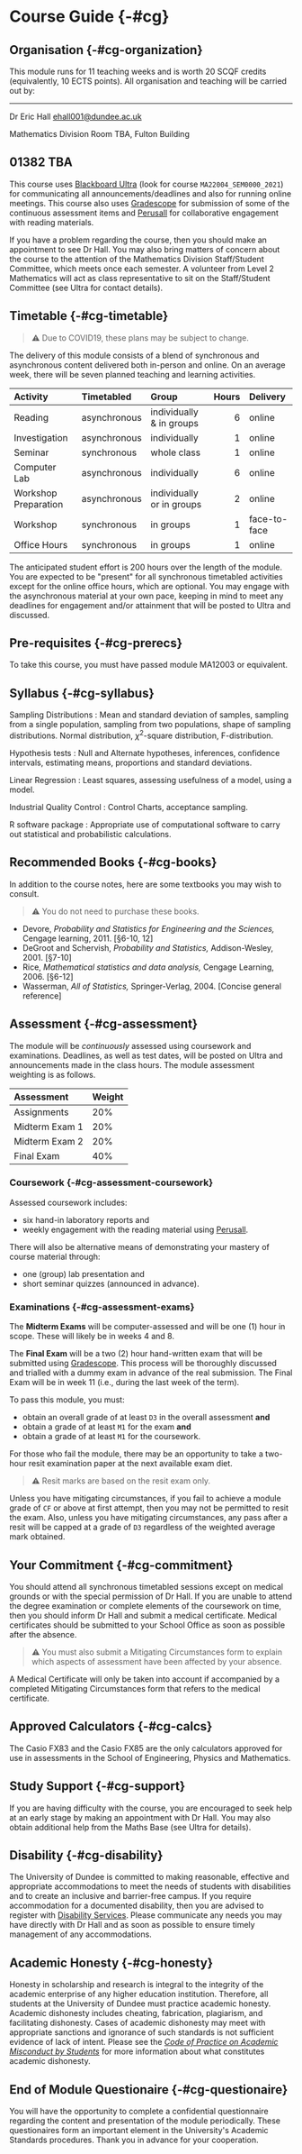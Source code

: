 

# Course Guide {-#cg}

## Organisation {-#cg-organization}

This module runs for 11 teaching weeks and is worth 20 SCQF credits (equivalently, 10 ECTS points). All organisation and teaching will be carried out by:

--------------------
Dr Eric Hall
[ehall001@dundee.ac.uk](mailto:ehall001@dundee.ac.uk)

Mathematics Division
Room TBA,
Fulton Building

01382 TBA
--------------------

This course uses [Blackboard Ultra](my.dundee.ac.uk) (look for course `MA22004_SEM0000_2021`) for communicating all announcements/deadlines and also for running online meetings. This course also uses [Gradescope](https://www.gradescope.com/) for submission of some of the continuous assessment items and [Perusall](https://perusall.com/) for collaborative engagement with reading materials.

If you have a problem regarding the course, then you should make an appointment to see Dr Hall. You may also bring matters of concern about the course to the attention of the Mathematics Division Staff/Student Committee, which meets once each semester. A volunteer from Level 2 Mathematics will act as class representative to sit on the Staff/Student Committee (see Ultra for contact details).

## Timetable {-#cg-timetable}

> ⚠️ Due to COVID19, these plans may be subject to change. 

The delivery of this module consists of a blend of synchronous and asynchronous content delivered both in-person and online. On an average week, there will be seven planned teaching and learning activities.

<table>
 <thead>
  <tr>
   <th style="text-align:left;"> Activity </th>
   <th style="text-align:left;"> Timetabled </th>
   <th style="text-align:left;"> Group </th>
   <th style="text-align:right;"> Hours </th>
   <th style="text-align:left;"> Delivery </th>
  </tr>
 </thead>
<tbody>
  <tr>
   <td style="text-align:left;"> Reading </td>
   <td style="text-align:left;"> asynchronous </td>
   <td style="text-align:left;"> individually &amp; in groups </td>
   <td style="text-align:right;"> 6 </td>
   <td style="text-align:left;"> online </td>
  </tr>
  <tr>
   <td style="text-align:left;"> Investigation </td>
   <td style="text-align:left;"> asynchronous </td>
   <td style="text-align:left;"> individually </td>
   <td style="text-align:right;"> 1 </td>
   <td style="text-align:left;"> online </td>
  </tr>
  <tr>
   <td style="text-align:left;"> Seminar </td>
   <td style="text-align:left;"> synchronous </td>
   <td style="text-align:left;"> whole class </td>
   <td style="text-align:right;"> 1 </td>
   <td style="text-align:left;"> online </td>
  </tr>
  <tr>
   <td style="text-align:left;"> Computer Lab </td>
   <td style="text-align:left;"> asynchronous </td>
   <td style="text-align:left;"> individually </td>
   <td style="text-align:right;"> 6 </td>
   <td style="text-align:left;"> online </td>
  </tr>
  <tr>
   <td style="text-align:left;"> Workshop Preparation </td>
   <td style="text-align:left;"> asynchronous </td>
   <td style="text-align:left;"> individually or in groups </td>
   <td style="text-align:right;"> 2 </td>
   <td style="text-align:left;"> online </td>
  </tr>
  <tr>
   <td style="text-align:left;"> Workshop </td>
   <td style="text-align:left;"> synchronous </td>
   <td style="text-align:left;"> in groups </td>
   <td style="text-align:right;"> 1 </td>
   <td style="text-align:left;"> face-to-face </td>
  </tr>
  <tr>
   <td style="text-align:left;"> Office Hours </td>
   <td style="text-align:left;"> synchronous </td>
   <td style="text-align:left;"> in groups </td>
   <td style="text-align:right;"> 1 </td>
   <td style="text-align:left;"> online </td>
  </tr>
</tbody>
</table>

The anticipated student effort is 200 hours over the length of the module. You are expected to be "present" for all synchronous timetabled activities except for the online office hours, which are optional. You may engage with the asynchronous material at your own pace, keeping in mind to meet any deadlines for engagement and/or attainment that will be posted to Ultra and discussed. 

## Pre-requisites {-#cg-prerecs}

To take this course, you must have passed module MA12003 or equivalent.

## Syllabus {-#cg-syllabus}

Sampling Distributions 
: Mean and standard deviation of samples, sampling from a single population, sampling from two populations, shape of sampling distributions. Normal distribution, $\chi^2$-square distribution, F-distribution.

Hypothesis tests 
: Null and Alternate hypotheses, inferences, confidence intervals, estimating means, proportions and standard deviations.

Linear Regression
: Least squares, assessing usefulness of a model, using a model. 

Industrial Quality Control
: Control Charts, acceptance sampling.

R software package 
: Appropriate use of computational software to carry out statistical and probabilistic calculations.

## Recommended Books {-#cg-books}

In addition to the course notes, here are some textbooks you may wish to consult.

> ⚠️ You do not need to purchase these books.

+ Devore, *Probability and Statistics for Engineering and the Sciences,* Cengage learning, 2011. [§6-10, 12]
+ DeGroot and Schervish, *Probability and Statistics,* Addison-Wesley, 2001. [§7-10]
+ Rice, *Mathematical statistics and data analysis,* Cengage Learning, 2006. [§6-12]
+ Wasserman, *All of Statistics,* Springer-Verlag, 2004. [Concise general reference]

## Assessment {-#cg-assessment}

The module will be *continuously* assessed using coursework and examinations. Deadlines, as well as test dates, will be posted on Ultra and announcements made in the class hours. The module assessment weighting is as follows. 

<table>
 <thead>
  <tr>
   <th style="text-align:left;"> Assessment </th>
   <th style="text-align:left;"> Weight </th>
  </tr>
 </thead>
<tbody>
  <tr>
   <td style="text-align:left;"> Assignments </td>
   <td style="text-align:left;"> 20% </td>
  </tr>
  <tr>
   <td style="text-align:left;"> Midterm Exam 1 </td>
   <td style="text-align:left;"> 20% </td>
  </tr>
  <tr>
   <td style="text-align:left;"> Midterm Exam 2 </td>
   <td style="text-align:left;"> 20% </td>
  </tr>
  <tr>
   <td style="text-align:left;"> Final Exam </td>
   <td style="text-align:left;"> 40% </td>
  </tr>
</tbody>
</table>

### Coursework {-#cg-assessment-coursework}

Assessed coursework includes:

- six hand-in laboratory reports and 
- weekly engagement with the reading material using [Perusall](https://perusall.com/). 

There will also be alternative means of demonstrating your mastery of course material through:

- one (group) lab presentation and
- short seminar quizzes (announced in advance).

### Examinations {-#cg-assessment-exams}

The **Midterm Exams** will be computer-assessed and will be one (1) hour in scope. These will likely be in weeks 4 and 8. 

The **Final Exam** will be a two (2) hour hand-written exam that will be submitted using [Gradescope](https://www.gradescope.com/). This process will be thoroughly discussed and trialled with a dummy exam in advance of the real submission. The Final Exam will be in week 11 (i.e., during the last week of the term).

To pass this module, you must:

- obtain an overall grade of at least `D3` in the overall assessment **and** 
- obtain a grade of at least `M1` for the exam **and** 
- obtain a grade of at least `M1` for the coursework.

For those who fail the module, there may be an opportunity to take a two-hour resit examination paper at the next available exam diet. 

> ⚠️ Resit marks are based on the resit exam only.

Unless you have mitigating circumstances, if you fail to achieve a module grade of `CF` or above at first attempt, then you may not be permitted to resit the exam. Also, unless you have mitigating circumstances, any pass after a resit will be capped at a grade of `D3` regardless of the weighted average mark obtained.  

## Your Commitment {-#cg-commitment}

You should attend all synchronous timetabled sessions except on medical grounds or with the special permission of Dr Hall. If you are unable to attend the degree examination or complete elements of the coursework on time, then you should inform Dr Hall and submit a medical certificate. Medical certificates should be submitted to your School Office as soon as possible after the absence.

> ⚠️ You must also submit a Mitigating Circumstances form to explain which aspects of assessment have been affected by your absence.

A Medical Certificate will only be taken into account if accompanied by a completed Mitigating Circumstances form that refers to the medical certificate.

## Approved Calculators {-#cg-calcs}

The Casio FX83 and the Casio FX85 are the only calculators approved for use in assessments in the School of Engineering, Physics and Mathematics.

## Study Support {-#cg-support}

If you are having difficulty with the course, you are encouraged to seek help at an early stage by making an appointment with Dr Hall. You may also obtain additional help from the Maths Base (see Ultra for details).

## Disability {-#cg-disability}

The University of Dundee is committed to making reasonable, effective and appropriate accommodations to meet the needs of students with disabilities and to create an inclusive and barrier-free campus. If you require accommodation for a documented disability, then you are advised to register with [Disability Services](https://www.dundee.ac.uk/disabilityservices/). Please communicate any needs you may have directly with Dr Hall and as soon as possible to ensure timely management of any accommodations. 

## Academic Honesty {-#cg-honesty}

Honesty in scholarship and research is integral to the integrity of the academic enterprise of any higher education institution. Therefore, all students at the University of Dundee must practice academic honesty. Academic dishonesty includes cheating, fabrication, plagiarism, and facilitating dishonesty. Cases of academic dishonesty may meet with appropriate sanctions and ignorance of such standards is not sufficient evidence of lack of intent. Please see the [*Code of Practice on Academic Misconduct by Students*](https://www.dundee.ac.uk/qf/documents/details/academic-misconduct.php) for more information about what constitutes academic dishonesty.

## End of Module Questionaire {-#cg-questionaire}

You will have the opportunity to complete a confidential questionnaire regarding the content and presentation of the module periodically. These questionaires form an important element in the University's Academic Standards procedures. Thank you in advance for your cooperation. 
